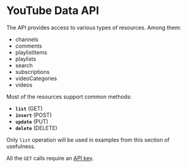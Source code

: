 # YouTube Data API

The API provides access to various types of resources. Among them:
* channels
* comments
* playlistItems
* playlists
* search
* subscriptions
* videoCategories
* videos

Most of the resources support common methods:
* **`list`** (GET)
* **`insert`** (POST)
* **`update`** (PUT)
* **`delete`** (DELETE)

Only `list` operation will be used in examples from this section of usefulness.

All the `GET` calls require an [API key](https://developers.google.com/youtube/v3/getting-started).